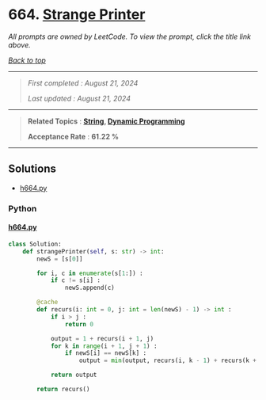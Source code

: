 # 664. [Strange Printer](<https://leetcode.com/problems/strange-printer>)

*All prompts are owned by LeetCode. To view the prompt, click the title link above.*

*[Back to top](<../README.md>)*

------

> *First completed : August 21, 2024*
>
> *Last updated : August 21, 2024*

------

> **Related Topics** : **[String](<by_topic/String.md>), [Dynamic Programming](<by_topic/Dynamic Programming.md>)**
>
> **Acceptance Rate** : **61.22 %**

------

## Solutions

- [h664.py](<../my-submissions/h664.py>)
### Python
#### [h664.py](<../my-submissions/h664.py>)
```Python
class Solution:
    def strangePrinter(self, s: str) -> int:
        newS = [s[0]]

        for i, c in enumerate(s[1:]) :
            if c != s[i] :
                newS.append(c)

        @cache
        def recurs(i: int = 0, j: int = len(newS) - 1) -> int :
            if i > j :
                return 0

            output = 1 + recurs(i + 1, j)
            for k in range(i + 1, j + 1) :
                if newS[i] == newS[k] :
                    output = min(output, recurs(i, k - 1) + recurs(k + 1, j))

            return output

        return recurs()

```


